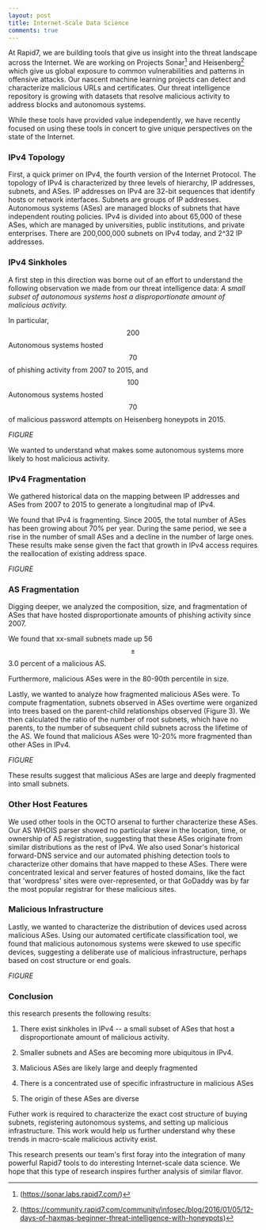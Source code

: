 ```yaml
---
layout: post
title: Internet-Scale Data Science
comments: true
---
```


At Rapid7, we are building tools that give us insight into the threat landscape across the Internet. We are working on Projects Sonar[^1] and Heisenberg[^2] which give us global exposure to common vulnerabilities and patterns in offensive attacks. Our nascent machine learning projects can detect and characterize malicious URLs and certificates. Our threat intelligence repository is growing with datasets that resolve malicious activity to address blocks and autonomous systems.

While these tools have provided value independently, we have recently focused on using these tools in concert to give unique perspectives on the state of the Internet.

### IPv4 Topology
First, a quick primer on IPv4, the fourth version of the Internet Protocol. The topology of IPv4 is characterized by three levels of hierarchy, IP addresses, subnets, and ASes. IP addresses on IPv4 are 32-bit sequences that identify hosts or network interfaces. Subnets are groups of IP addresses. Autonomous systems (ASes) are managed blocks of subnets that have independent routing policies. IPv4 is divided into about 65,000 of these ASes, which are managed by universities, public institutions, and private enterprises. There are 200,000,000 subnets on IPv4 today, and 2^32 IP addresses.

### IPv4 Sinkholes

A first step in this direction was borne out of an effort to understand the following observation we made from our threat intelligence data: *A small subset of autonomous systems host a disproportionate amount of malicious activity.*

In particular, $$200$$ Autonomous systems hosted $$70%$$ of phishing activity from 2007 to 2015, and $$100$$ Autonomous systems hosted $$70%$$ of malicious password attempts on Heisenberg honeypots in 2015.

*FIGURE*

We wanted to understand what makes some autonomous systems more likely to host malicious activity.



### IPv4 Fragmentation
We gathered historical data on the mapping between IP addresses and ASes from 2007 to 2015 to generate a longitudinal map of IPv4.


We found that IPv4 is fragmenting. Since 2005, the total number of ASes has been growing about 70% per year. During the same period, we see a rise in the number of small ASes and a decline in the number of large ones. These results make sense given the fact that growth in IPv4 access requires the reallocation of existing address space.

*FIGURE*

### AS Fragmentation
Digging deeper, we analyzed the composition, size, and fragmentation of ASes that have hosted disproportionate amounts of phishing activity since 2007.

We found that xx-small subnets made up 56 $$\pm$$ 3.0 percent of a malicious AS.

Furthermore, malicious ASes were in the 80-90th percentile in size.

Lastly, we wanted to analyze how fragmented malicious ASes were. To compute fragmentation, subnets observed in ASes overtime were organized into trees based on the parent-child relationships observed (Figure 3). We then calculated the ratio of the number of root subnets, which have no parents, to the number of subsequent child subnets across the lifetime of the AS. We found that malicious ASes were 10-20% more fragmented than other ASes in IPv4.

*FIGURE*

These results suggest that malicious ASes are large and deeply fragmented into small subnets.

### Other Host Features
We used other tools in the OCTO arsenal to further characterize these ASes. Our AS WHOIS parser showed no particular skew in the location, time, or ownership of AS registration, suggesting that these ASes originate from similar distributions as the rest of IPv4.  We also used Sonar's historical forward-DNS service and our automated phishing detection tools to characterize other domains that have mapped to these ASes. There were concentrated lexical and server features of hosted domains, like the fact that 'wordpress' sites were over-represented, or that GoDaddy was by far the most popular registrar for these malicious sites.

### Malicious Infrastructure

Lastly, we wanted to characterize the distribution of devices used across malicious ASes. Using our automated certificate classification tool, we found that malicious autonomous systems were skewed to use specific devices, suggesting a deliberate use of malicious infrastructure, perhaps based on cost structure or end goals.

*FIGURE*

### Conclusion

 this research presents the following results:
  1) There exist sinkholes in IPv4 -- a small subset of ASes that host a disproportionate amount of malicious activity.

  2) Smaller subnets and ASes are becoming more ubiquitous in IPv4.

  3) Malicious ASes are likely large and deeply fragmented

  4) There is a concentrated use of specific infrastructure in malicious ASes

  5) The origin of these ASes are diverse

Futher work is required to characterize the exact cost structure of buying subnets, registering autonomous systems, and setting up malicious infrastructure. This work would help us further understand why these trends in macro-scale malicious activity exist.

This research presents our team's first foray into the integration of many powerful Rapid7 tools to do interesting Internet-scale data science. We hope that this type of research inspires further analysis of similar flavor.






[^1]: (https://sonar.labs.rapid7.com/)
[^2]:(https://community.rapid7.com/community/infosec/blog/2016/01/05/12-days-of-haxmas-beginner-threat-intelligence-with-honeypots)
[^3]: [History of the Internet]
[^4]: [Cleanmx archive] (http://cleanmx.org)
